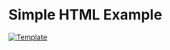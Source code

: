 # Simple HTML Example

[![Template](https://img.shields.io/badge/use%20this-template-blue?logo=github)](https://github.com/pambrose/simple-html-example/generate)
